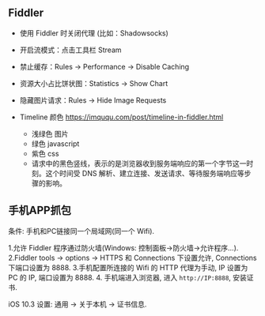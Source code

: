 ## Fiddler

- 使用 Fiddler 时关闭代理 (比如：Shadowsocks)
- 开启流模式：点击工具栏 Stream
- 禁止缓存：Rules -> Performance -> Disable Caching
- 资源大小占比饼状图：Statistics -> Show Chart
- 隐藏图片请求：Rules -> Hide Image Requests

- Timeline 颜色 <https://imququ.com/post/timeline-in-fiddler.html>
    - 浅绿色 图片
    - 绿色 javascript
    - 紫色 css
    - 请求中的黑色竖线，表示的是浏览器收到服务端响应的第一个字节这一时刻。这个时间受 DNS 解析、建立连接、发送请求、等待服务端响应等步骤的影响。


## 手机APP抓包

条件: 手机和PC链接同一个局域网(同一个 Wifi).

1.允许 Fiddler 程序通过防火墙(Windows: 控制面板->防火墙->允许程序...).
2.Fiddler tools -> options -> HTTPS 和 Connections 下设置允许, Connections 下端口设置为 8888.
3.手机配置所连接的 Wifi 的 HTTP 代理为手动, IP 设置为 PC 的 IP, 端口设置为 8888.
4. 手机端进入浏览器, 进入 `http://IP:8888`, 安装证书.

iOS 10.3 设置: 通用 -> 关于本机 -> 证书信息.
